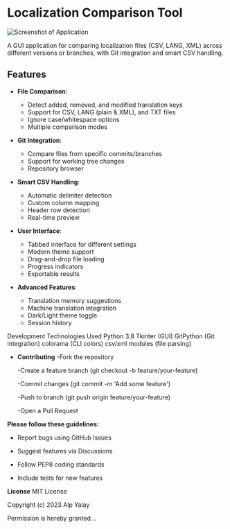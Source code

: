 # Localization Comparison Tool

![Screenshot of Application](screenshot.png) <!-- Add actual screenshot later -->

A GUI application for comparing localization files (CSV, LANG, XML) across different versions or branches, with Git integration and smart CSV handling.

## Features

- **File Comparison**:
  - Detect added, removed, and modified translation keys
  - Support for CSV, LANG (plain & XML), and TXT files
  - Ignore case/whitespace options
  - Multiple comparison modes

- **Git Integration**:
  - Compare files from specific commits/branches
  - Support for working tree changes
  - Repository browser

- **Smart CSV Handling**:
  - Automatic delimiter detection
  - Custom column mapping
  - Header row detection
  - Real-time preview

- **User Interface**:
  - Tabbed interface for different settings
  - Modern theme support
  - Drag-and-drop file loading
  - Progress indicators
  - Exportable results

- **Advanced Features**:
  - Translation memory suggestions
  - Machine translation integration
  - Dark/Light theme toggle
  - Session history

Development
Technologies Used
Python 3.8
Tkinter (GUI)
GitPython (Git integration)
colorama (CLI colors)
csv/xml modules (file parsing)

- **Contributing**
  -Fork the repository

  -Create a feature branch (git checkout -b feature/your-feature)

  -Commit changes (git commit -m 'Add some feature')

  -Push to branch (git push origin feature/your-feature)

  -Open a Pull Request

**Please follow these guidelines:**

- Report bugs using GitHub Issues

- Suggest features via Discussions

- Follow PEP8 coding standards

- Include tests for new features

**License**
MIT License

Copyright (c) 2023 Alp Yalay

Permission is hereby granted...
